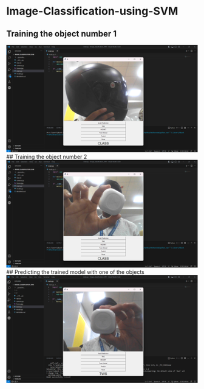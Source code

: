 # Image-Classification-using-SVM
## Training the object number 1
<img src="./ss/SS1.png" />
## Training the object number 2
<img src="./ss/SS2.png" />
## Predicting the trained model with one of the objects
<img src="./ss/SS3.png" />
